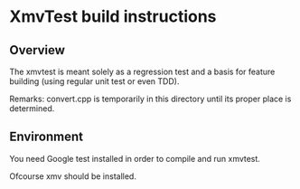 XmvTest build instructions
==========================

Overview
--------

The xmvtest is meant solely as a regression test and
a basis for feature building (using regular unit test
or even TDD).

Remarks: convert.cpp is temporarily in this directory until
         its proper place is determined.

Environment
-----------

You need Google test installed in order to compile and run
xmvtest.

Ofcourse xmv should be installed.




